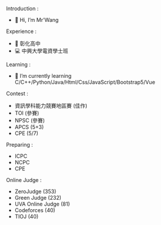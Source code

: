 Introduction :
- 👋 Hi, I’m Mr'Wang

Experience :                                                      
- 🥇 彰化高中                                                
- 💻 中興大學電資學士班

Learning : 
- 🌱 I’m currently learning C/C++/Python/Java/Html/Css/JavaScript/Bootstrap5/Vue

Contest :
- 資訊學科能力競賽地區賽 (佳作)
- TOI (參賽)
- NPSC (參賽)
- APCS (5+3)
- CPE (5/7)

Preparing :
- ICPC
- NCPC
- CPE

Online Judge :
- ZeroJudge (353) 
- Green Judge (232)
- UVA Online Judge (81)
- Codeforces (40)
- TIOJ (40)
